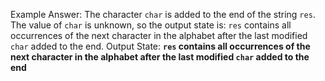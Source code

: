 Example Answer:
The character `char` is added to the end of the string `res`. The value of `char` is unknown, so the output state is: `res` contains all occurrences of the next character in the alphabet after the last modified `char` added to the end.
Output State: **`res` contains all occurrences of the next character in the alphabet after the last modified `char` added to the end**